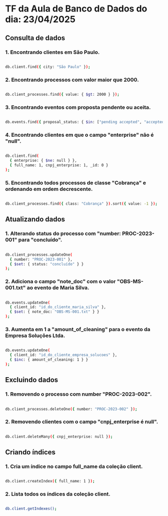 # TF da Aula de Banco de Dados do dia: 23/04/2025

## Consulta de dados

### 1. Encontrando clientes em São Paulo.

```sh

db.client.find({ city: "São Paulo" });

```

### 2. Encontrando processos com valor maior que 2000.

```sh

db.client_processes.find({ value: { $gt: 2000 } });

```

### 3. Encontrando eventos com proposta pendente ou aceita.

```sh

db.events.find({ proposal_status: { $in: ["pending accepted", "accepted"] } });

```

### 4. Encontrando clientes em que o campo "enterprise" não é "null".

```sh

db.client.find(
  { enterprise: { $ne: null } },
  { full_name: 1, cnpj_enterprise: 1, _id: 0 }
);

```

### 5. Encontrando todos processos de classe "Cobrança" e ordenando em ordem decrescente.

```sh

db.client_processes.find({ class: "Cobrança" }).sort({ value: -1 });

```

## Atualizando dados

### 1. Alterando status do processo com "number: PROC-2023-001" para "concluído".

```sh

db.client_processes.updateOne(
  { number: "PROC-2023-001" },
  { $set: { status: "concluído" } }
);

```

### 2. Adiciona o campo "note_doc" com o valor "OBS-MS-001.txt" ao evento de Maria Silva.

```sh

db.events.updateOne(
  { client_id: "id_do_cliente_maria_silva" },
  { $set: { note_doc: "OBS-MS-001.txt" } }
);

```

### 3. Aumenta em 1 a "amount_of_cleaning" para o evento da Empresa Soluções Ltda.

```sh

db.events.updateOne(
  { client_id: "id_do_cliente_empresa_solucoes" },
  { $inc: { amount_of_cleaning: 1 } }
);

```

## Excluindo dados

### 1. Removendo o processo com number "PROC-2023-002".

```sh

db.client_processes.deleteOne({ number: "PROC-2023-002" });

```

### 2. Removendo clientes com o campo "cnpj_enterprise é null".

```sh

db.client.deleteMany({ cnpj_enterprise: null });

```

## Criando índices

### 1. Cria um índice no campo full_name da coleção client.

```sh

db.client.createIndex({ full_name: 1 });

```

### 2. Lista todos os índices da coleção client.

```sh

db.client.getIndexes();

```
